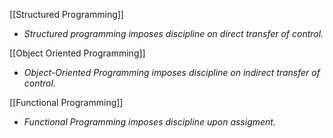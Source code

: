 [[Structured Programming]]
- *Structured programming imposes discipline on direct transfer of control.*

[[Object Oriented Programming]]
- *Object-Oriented Programming imposes discipline on indirect transfer of control.*

[[Functional Programming]]
- *Functional Programming imposes discipline upon assigment.*

